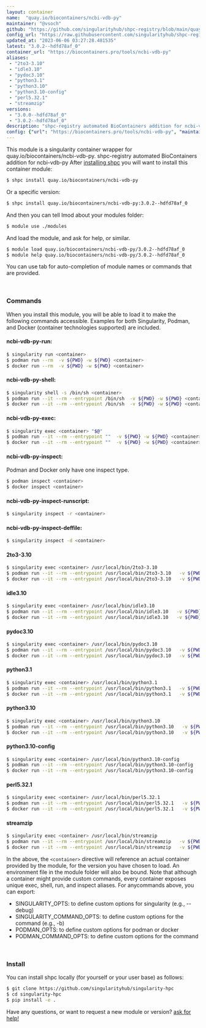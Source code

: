 ```yaml
---
layout: container
name:  "quay.io/biocontainers/ncbi-vdb-py"
maintainer: "@vsoch"
github: "https://github.com/singularityhub/shpc-registry/blob/main/quay.io/biocontainers/ncbi-vdb-py/container.yaml"
config_url: "https://raw.githubusercontent.com/singularityhub/shpc-registry/main/quay.io/biocontainers/ncbi-vdb-py/container.yaml"
updated_at: "2023-06-06 03:27:28.481535"
latest: "3.0.2--hdfd78af_0"
container_url: "https://biocontainers.pro/tools/ncbi-vdb-py"
aliases:
 - "2to3-3.10"
 - "idle3.10"
 - "pydoc3.10"
 - "python3.1"
 - "python3.10"
 - "python3.10-config"
 - "perl5.32.1"
 - "streamzip"
versions:
 - "3.0.0--hdfd78af_0"
 - "3.0.2--hdfd78af_0"
description: "shpc-registry automated BioContainers addition for ncbi-vdb-py"
config: {"url": "https://biocontainers.pro/tools/ncbi-vdb-py", "maintainer": "@vsoch", "description": "shpc-registry automated BioContainers addition for ncbi-vdb-py", "latest": {"3.0.2--hdfd78af_0": "sha256:46b9c36fea38d24c473c7d8da50d470c0f7d3a4993cd8c4d03787c0388abb98c"}, "tags": {"3.0.0--hdfd78af_0": "sha256:20d4b99eb6724ef8d903aa6e28fbbe0989ad6185c57a177e30c7f191ad442b83", "3.0.2--hdfd78af_0": "sha256:46b9c36fea38d24c473c7d8da50d470c0f7d3a4993cd8c4d03787c0388abb98c"}, "docker": "quay.io/biocontainers/ncbi-vdb-py", "aliases": {"2to3-3.10": "/usr/local/bin/2to3-3.10", "idle3.10": "/usr/local/bin/idle3.10", "pydoc3.10": "/usr/local/bin/pydoc3.10", "python3.1": "/usr/local/bin/python3.1", "python3.10": "/usr/local/bin/python3.10", "python3.10-config": "/usr/local/bin/python3.10-config", "perl5.32.1": "/usr/local/bin/perl5.32.1", "streamzip": "/usr/local/bin/streamzip"}}
---
```


This module is a singularity container wrapper for quay.io/biocontainers/ncbi-vdb-py.
shpc-registry automated BioContainers addition for ncbi-vdb-py
After [installing shpc](#install) you will want to install this container module:


```bash
$ shpc install quay.io/biocontainers/ncbi-vdb-py
```

Or a specific version:

```bash
$ shpc install quay.io/biocontainers/ncbi-vdb-py:3.0.2--hdfd78af_0
```

And then you can tell lmod about your modules folder:

```bash
$ module use ./modules
```

And load the module, and ask for help, or similar.

```bash
$ module load quay.io/biocontainers/ncbi-vdb-py/3.0.2--hdfd78af_0
$ module help quay.io/biocontainers/ncbi-vdb-py/3.0.2--hdfd78af_0
```

You can use tab for auto-completion of module names or commands that are provided.

<br>

### Commands

When you install this module, you will be able to load it to make the following commands accessible.
Examples for both Singularity, Podman, and Docker (container technologies supported) are included.

#### ncbi-vdb-py-run:

```bash
$ singularity run <container>
$ podman run --rm  -v ${PWD} -w ${PWD} <container>
$ docker run --rm  -v ${PWD} -w ${PWD} <container>
```

#### ncbi-vdb-py-shell:

```bash
$ singularity shell -s /bin/sh <container>
$ podman run --it --rm --entrypoint /bin/sh  -v ${PWD} -w ${PWD} <container>
$ docker run --it --rm --entrypoint /bin/sh  -v ${PWD} -w ${PWD} <container>
```

#### ncbi-vdb-py-exec:

```bash
$ singularity exec <container> "$@"
$ podman run --it --rm --entrypoint ""  -v ${PWD} -w ${PWD} <container> "$@"
$ docker run --it --rm --entrypoint ""  -v ${PWD} -w ${PWD} <container> "$@"
```

#### ncbi-vdb-py-inspect:

Podman and Docker only have one inspect type.

```bash
$ podman inspect <container>
$ docker inspect <container>
```

#### ncbi-vdb-py-inspect-runscript:

```bash
$ singularity inspect -r <container>
```

#### ncbi-vdb-py-inspect-deffile:

```bash
$ singularity inspect -d <container>
```


#### 2to3-3.10

```bash
$ singularity exec <container> /usr/local/bin/2to3-3.10
$ podman run --it --rm --entrypoint /usr/local/bin/2to3-3.10   -v ${PWD} -w ${PWD} <container> -c " $@"
$ docker run --it --rm --entrypoint /usr/local/bin/2to3-3.10   -v ${PWD} -w ${PWD} <container> -c " $@"
```


#### idle3.10

```bash
$ singularity exec <container> /usr/local/bin/idle3.10
$ podman run --it --rm --entrypoint /usr/local/bin/idle3.10   -v ${PWD} -w ${PWD} <container> -c " $@"
$ docker run --it --rm --entrypoint /usr/local/bin/idle3.10   -v ${PWD} -w ${PWD} <container> -c " $@"
```


#### pydoc3.10

```bash
$ singularity exec <container> /usr/local/bin/pydoc3.10
$ podman run --it --rm --entrypoint /usr/local/bin/pydoc3.10   -v ${PWD} -w ${PWD} <container> -c " $@"
$ docker run --it --rm --entrypoint /usr/local/bin/pydoc3.10   -v ${PWD} -w ${PWD} <container> -c " $@"
```


#### python3.1

```bash
$ singularity exec <container> /usr/local/bin/python3.1
$ podman run --it --rm --entrypoint /usr/local/bin/python3.1   -v ${PWD} -w ${PWD} <container> -c " $@"
$ docker run --it --rm --entrypoint /usr/local/bin/python3.1   -v ${PWD} -w ${PWD} <container> -c " $@"
```


#### python3.10

```bash
$ singularity exec <container> /usr/local/bin/python3.10
$ podman run --it --rm --entrypoint /usr/local/bin/python3.10   -v ${PWD} -w ${PWD} <container> -c " $@"
$ docker run --it --rm --entrypoint /usr/local/bin/python3.10   -v ${PWD} -w ${PWD} <container> -c " $@"
```


#### python3.10-config

```bash
$ singularity exec <container> /usr/local/bin/python3.10-config
$ podman run --it --rm --entrypoint /usr/local/bin/python3.10-config   -v ${PWD} -w ${PWD} <container> -c " $@"
$ docker run --it --rm --entrypoint /usr/local/bin/python3.10-config   -v ${PWD} -w ${PWD} <container> -c " $@"
```


#### perl5.32.1

```bash
$ singularity exec <container> /usr/local/bin/perl5.32.1
$ podman run --it --rm --entrypoint /usr/local/bin/perl5.32.1   -v ${PWD} -w ${PWD} <container> -c " $@"
$ docker run --it --rm --entrypoint /usr/local/bin/perl5.32.1   -v ${PWD} -w ${PWD} <container> -c " $@"
```


#### streamzip

```bash
$ singularity exec <container> /usr/local/bin/streamzip
$ podman run --it --rm --entrypoint /usr/local/bin/streamzip   -v ${PWD} -w ${PWD} <container> -c " $@"
$ docker run --it --rm --entrypoint /usr/local/bin/streamzip   -v ${PWD} -w ${PWD} <container> -c " $@"
```



In the above, the `<container>` directive will reference an actual container provided
by the module, for the version you have chosen to load. An environment file in the
module folder will also be bound. Note that although a container
might provide custom commands, every container exposes unique exec, shell, run, and
inspect aliases. For anycommands above, you can export:

 - SINGULARITY_OPTS: to define custom options for singularity (e.g., --debug)
 - SINGULARITY_COMMAND_OPTS: to define custom options for the command (e.g., -b)
 - PODMAN_OPTS: to define custom options for podman or docker
 - PODMAN_COMMAND_OPTS: to define custom options for the command

<br>

### Install

You can install shpc locally (for yourself or your user base) as follows:

```bash
$ git clone https://github.com/singularityhub/singularity-hpc
$ cd singularity-hpc
$ pip install -e .
```

Have any questions, or want to request a new module or version? [ask for help!](https://github.com/singularityhub/singularity-hpc/issues)